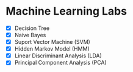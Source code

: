 # Machine Learning Labs
- [x] Decision Tree
- [x] Naive Bayes
- [x] Suport Vector Machine (SVM)
- [x] Hidden Markov Model (HMM)
- [x] Linear Discriminant Analysis (LDA)
- [x] Principal Component Analysis (PCA)
